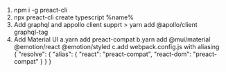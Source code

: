 1. npm i -g preact-cli 
2. npx preact-cli create typescript %name%
3. Add graphql and appollo client supprt > yarn add @apollo/client graphql-tag   
4. Add Material UI
   a.yarn add preact-compat
   b.yarn add @mui/material @emotion/react @emotion/styled
   c.add webpack.config.js with aliasing
          {
        "resolve": {
            "alias": {
                "react": "preact-compat",
                    "react-dom": "preact-compat"
            }
        }
    }


  
